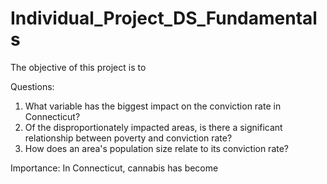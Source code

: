 # Individual_Project_DS_Fundamentals

The objective of this project is to 

Questions:

1. What variable has the biggest impact on the conviction rate in Connecticut?
2. Of the disproportionately impacted areas, is there a significant relationship between poverty and conviction rate?
3. How does an area's population size relate to its conviction rate?

Importance: In Connecticut, cannabis has become 
